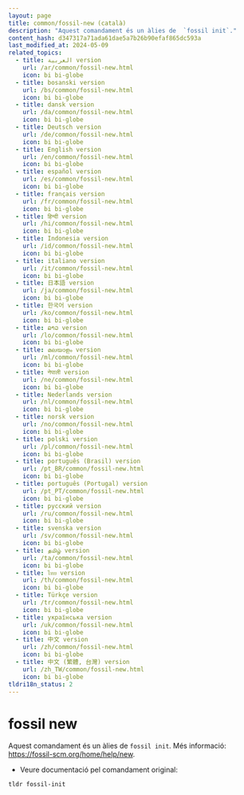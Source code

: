 ```yaml
---
layout: page
title: common/fossil-new (català)
description: "Aquest comandament és un àlies de  `fossil init`."
content_hash: d347317a71ada61dae5a7b26b90efaf865dc593a
last_modified_at: 2024-05-09
related_topics:
  - title: العربية version
    url: /ar/common/fossil-new.html
    icon: bi bi-globe
  - title: bosanski version
    url: /bs/common/fossil-new.html
    icon: bi bi-globe
  - title: dansk version
    url: /da/common/fossil-new.html
    icon: bi bi-globe
  - title: Deutsch version
    url: /de/common/fossil-new.html
    icon: bi bi-globe
  - title: English version
    url: /en/common/fossil-new.html
    icon: bi bi-globe
  - title: español version
    url: /es/common/fossil-new.html
    icon: bi bi-globe
  - title: français version
    url: /fr/common/fossil-new.html
    icon: bi bi-globe
  - title: हिन्दी version
    url: /hi/common/fossil-new.html
    icon: bi bi-globe
  - title: Indonesia version
    url: /id/common/fossil-new.html
    icon: bi bi-globe
  - title: italiano version
    url: /it/common/fossil-new.html
    icon: bi bi-globe
  - title: 日本語 version
    url: /ja/common/fossil-new.html
    icon: bi bi-globe
  - title: 한국어 version
    url: /ko/common/fossil-new.html
    icon: bi bi-globe
  - title: ລາວ version
    url: /lo/common/fossil-new.html
    icon: bi bi-globe
  - title: മലയാളം version
    url: /ml/common/fossil-new.html
    icon: bi bi-globe
  - title: नेपाली version
    url: /ne/common/fossil-new.html
    icon: bi bi-globe
  - title: Nederlands version
    url: /nl/common/fossil-new.html
    icon: bi bi-globe
  - title: norsk version
    url: /no/common/fossil-new.html
    icon: bi bi-globe
  - title: polski version
    url: /pl/common/fossil-new.html
    icon: bi bi-globe
  - title: português (Brasil) version
    url: /pt_BR/common/fossil-new.html
    icon: bi bi-globe
  - title: português (Portugal) version
    url: /pt_PT/common/fossil-new.html
    icon: bi bi-globe
  - title: русский version
    url: /ru/common/fossil-new.html
    icon: bi bi-globe
  - title: svenska version
    url: /sv/common/fossil-new.html
    icon: bi bi-globe
  - title: தமிழ் version
    url: /ta/common/fossil-new.html
    icon: bi bi-globe
  - title: ไทย version
    url: /th/common/fossil-new.html
    icon: bi bi-globe
  - title: Türkçe version
    url: /tr/common/fossil-new.html
    icon: bi bi-globe
  - title: українська version
    url: /uk/common/fossil-new.html
    icon: bi bi-globe
  - title: 中文 version
    url: /zh/common/fossil-new.html
    icon: bi bi-globe
  - title: 中文 (繁體, 台灣) version
    url: /zh_TW/common/fossil-new.html
    icon: bi bi-globe
tldri18n_status: 2
---
```

# fossil new

Aquest comandament és un àlies de  `fossil init`.
Més informació: <https://fossil-scm.org/home/help/new>.

- Veure documentació pel comandament original:

`tldr fossil-init`

